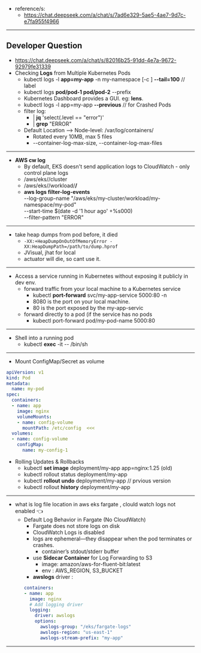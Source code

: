- reference/s:
  - https://chat.deepseek.com/a/chat/s/7ad6e329-5ae5-4ae7-9d7c-e7fa955f4966
  
--- 
## Developer Question
- https://chat.deepseek.com/a/chat/s/82016b25-91dd-4e7a-9672-92979fe31339
- Checking **Logs** from Multiple Kubernetes Pods
  - kubectl logs -l **app=my-app** -n my-namespace  [-c <container-name> ] **--tail=100**  // label
  - kubectl logs **pod/pod-1 pod/pod-2** --prefix
  - Kubernetes Dashboard provides a GUI. eg: **lens**.
  - kubectl logs -l app=my-app **--previous** // for Crashed Pods
  - filter log:
    -  | **jq** 'select(.level == "error")'
    -  | **grep** "ERROR"
  - Default Location --> Node-level: /var/log/containers/
    - Rotated every 10MB, max 5 files
    - --container-log-max-size, --container-log-max-files
---    
- **AWS cw log**
  - By default, EKS doesn't send application logs to CloudWatch - only control plane logs
  - /aws/eks/<cluster-name>/cluster
  - /aws/eks/<cluster-name>/workload/**<namespace>/<pod-name>**
  - **aws logs filter-log-events** \
    --log-group-name "/aws/eks/my-cluster/workload/my-namespace/my-pod" \
    --start-time $(date -d '1 hour ago' +%s000) \
    --filter-pattern "ERROR"
---
- take heap dumps from pod before, it died
  - `-XX:+HeapDumpOnOutOfMemoryError -XX:HeapDumpPath=/path/to/dump.hprof`
  - JVisual, jhat for local
  - actuator will die, so cant use it.
---
- Access a service running in Kubernetes without exposing it publicly in dev env.
  - forward traffic from your local machine to a Kubernetes service
    - kubectl **port-forward** svc/my-app-service 5000:80 -n <namespace>
    - 8080 is the port on your local machine.
    - 80 is the port exposed by the my-app-servic
  - forward directly to a pod (if the service has no pods
    - kubectl port-forward pod/my-pod-name 5000:80
---
- Shell into a running pod
  - kubectl **exec** -it <pod-name> -- /bin/sh
---
- Mount ConfigMap/Secret as volume
```yaml
apiVersion: v1
kind: Pod
metadata:
  name: my-pod
spec:
  containers:
  - name: app
    image: nginx
    volumeMounts:
    - name: config-volume
      mountPath: /etc/config  <<<
  volumes:
  - name: config-volume
    configMap:
      name: my-config-1
```
- Rolling Updates & Rollbacks
  - kubectl **set image** deployment/my-app app=nginx:1.25 (old)
  - kubectl rollout status deployment/my-app
  - kubectl **rollout undo** deployment/my-app  // prvious version
  - kubectl rollout **history** deployment/my-app

---
- what is log file location in aws eks fargate , clould watch logs not enabled :point_left:
  - Default Log Behavior in Fargate (No CloudWatch)
    - Fargate does not store logs on disk
    - CloudWatch Logs is disabled
    - logs are ephemeral—they disappear when the pod terminates or crashes.
      - container’s stdout/stderr buffer
    - use **Sidecar Container** for Log Forwarding to S3
      - image: amazon/aws-for-fluent-bit:latest
      - env : AWS_REGION, S3_BUCKET
    - **awslogs** driver :
    ```yaml
    containers:
    - name: app
      image: nginx
      # Add logging driver
      logging:
        driver: awslogs
        options:
          awslogs-group: "/eks/fargate-logs"
          awslogs-region: "us-east-1"
          awslogs-stream-prefix: "my-app"
      ```
---
